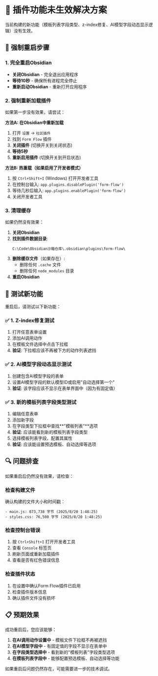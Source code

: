 # 🔄 插件功能未生效解决方案

当前构建的新功能（模板列表字段类型、z-index修复、AI模型字段动态显示逻辑）没有生效。

## 🚀 强制重启步骤

### 1. 完全重启Obsidian
- **关闭Obsidian** - 完全退出应用程序
- **等待10秒** - 确保所有进程完全停止
- **重新启动Obsidian** - 重新打开应用程序

### 2. 强制重新加载插件
如果第一步没有效果，请尝试：

**方法A: 在Obsidian中重新加载**
1. 打开 `设置` → `社区插件`
2. 找到 `Form Flow` 插件
3. **关闭插件** (切换开关到关闭状态)
4. **等待5秒**
5. **重新启用插件** (切换开关到开启状态)

**方法B: 热重载（如果启用了开发者模式）**
1. 按 `Ctrl+Shift+I` (Windows) 打开开发者工具
2. 在控制台输入: `app.plugins.disablePlugin('form-flow')`
3. 等待几秒后输入: `app.plugins.enablePlugin('form-flow')`
4. 关闭开发者工具

### 3. 清理缓存
如果仍然没有效果：

1. **关闭Obsidian**
2. **找到插件数据目录**:
   ```
   C:\Code\Obsidian沙箱仓库\.obsidian\plugins\form-flow\
   ```
3. **删除缓存文件**（如果存在）:
   - 删除任何 `.cache` 文件
   - 删除任何 `node_modules` 目录
4. **重启Obsidian**

## 🧪 测试新功能

重启后，请测试以下新功能：

### ✅ 1. Z-index修复测试
1. 打开任意表单设置
2. 添加AI调用动作
3. 在模板文件选择中点击下拉框
4. **验证**: 下拉框应该不再被下方的动作列表遮挡

### ✅ 2. AI模型字段动态显示测试
1. 创建包含AI模型字段的表单
2. 设置AI模型字段的默认模型ID或启用"自动选择第一个"
3. **验证**: 该字段应该不显示在表单界面中（因为有固定值）

### ✅ 3. 新的模板列表字段类型测试
1. 编辑任意表单
2. 添加新字段
3. 在字段类型下拉框中查找**"模板列表"**选项
4. **验证**: 应该能看到新的模板列表字段类型
5. 选择模板列表字段，配置其属性
6. **验证**: 应该能设置预选模板、自动选择等选项

## 🔍 问题排查

如果重启后仍然没有效果，请检查：

### 检查构建文件
确认构建的文件大小和时间戳：
```
- main.js: 873,738 字节 (2025/8/20 1:48:25)
- styles.css: 76,500 字节 (2025/8/20 1:48:25)
```

### 检查控制台错误
1. 按 `Ctrl+Shift+I` 打开开发者工具
2. 查看 `Console` 标签页
3. 刷新页面或重新加载插件
4. 查看是否有红色错误信息

### 检查插件状态
1. 在设置中确认Form Flow插件已启用
2. 检查插件版本信息
3. 确认插件文件没有损坏

## 📋 预期效果

成功重启后，您应该能够：

1. **在AI调用动作设置中** - 模板文件下拉框不再被遮挡
2. **在AI模型字段中** - 有固定值的字段不显示在表单中
3. **在字段类型选择中** - 看到新的"模板列表"字段类型选项
4. **在模板列表字段中** - 能够配置预选模板、自动选择等功能

如果重启后问题仍然存在，可能需要进一步的技术调试。
